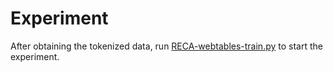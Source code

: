 # Experiment

After obtaining the tokenized data, run [RECA-webtables-train.py](https://github.com/ysunbp/RECA-paper/blob/main/WebTables/experiment/RECA-webtables-train.py) to start the experiment.
